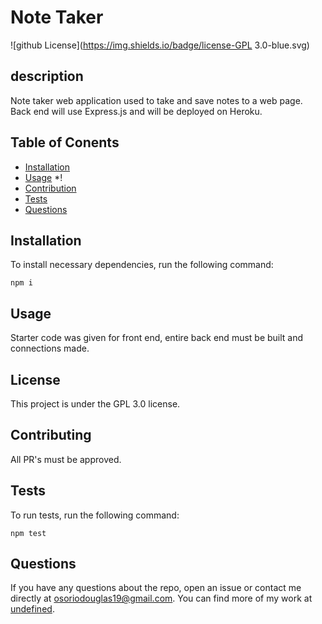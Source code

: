 # Note Taker
![github License](https://img.shields.io/badge/license-GPL 3.0-blue.svg)
## description
Note taker web application used to take and save notes to a web page. Back end will use Express.js and will be deployed on Heroku.
## Table of Conents
* [Installation](#installation)
* [Usage](#usage)
*!
* [Contribution](#contribution)
* [Tests](*tests)
* [Questions](*questions)

## Installation

To install necessary dependencies, run the following command:

```
npm i
```

## Usage

Starter code was given for front end, entire back end must be built and connections made.

## License
  This project is under the GPL 3.0 license.
  
## Contributing

All PR's must be approved.

## Tests

To run tests, run the following command:

```
npm test
```

## Questions

If you have any questions about the repo, open an issue or contact me directly at osoriodouglas19@gmail.com. You can find more of my work at [undefined](https://github.com/undefined/).

